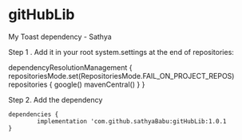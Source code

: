 # gitHubLib
My Toast dependency - Sathya

Step 1 .  Add it in your root system.settings  at the end of repositories:

dependencyResolutionManagement {
    repositoriesMode.set(RepositoriesMode.FAIL_ON_PROJECT_REPOS)
    repositories {
        google()
        mavenCentral()
    }
}
  
Step 2. Add the dependency

	dependencies {
	        implementation 'com.github.sathyaBabu:gitHubLib:1.0.1
	}
  
